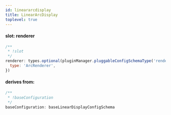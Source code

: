 ```yaml
---
id: lineararcdisplay
title: LinearArcDisplay
toplevel: true
---
```


#### slot: renderer

```js
/**
 * !slot
 */
renderer: types.optional(pluginManager.pluggableConfigSchemaType('renderer'), {
  type: 'ArcRenderer',
})
```

#### derives from:

```js
/**
 * !baseConfiguration
 */
baseConfiguration: baseLinearDisplayConfigSchema
```

